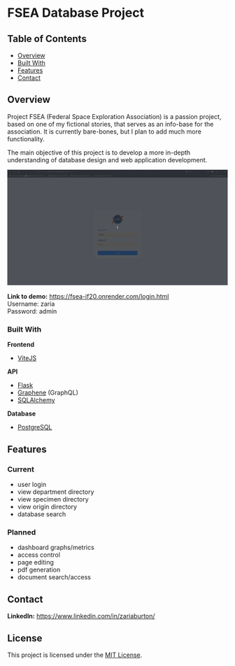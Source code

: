 # FSEA Database Project

## Table of Contents

- [Overview](#overview)
- [Built With](#built-with)
- [Features](#features)
- [Contact](#contact)
## Overview
<!-- Add a screenshot of the live project.
    1. Link to a 'live demo.'
    2. Describe your overall experience in a couple of sentences.
    3. List a few specific technical things that you learned or improved on.
    4. Share any other tips or guidance for others attempting this or something similar.
 -->

Project FSEA (Federal Space Exploration Association) is a passion project, based on one of my fictional stories, that serves as an info-base for the association. It is currently bare-bones, but I plan to add much more functionality. 

The main objective of this project is to develop a more in-depth understanding of database design and web application development. 

<img src="fsea-demo.gif" width="1080"/>

**Link to demo:** https://fsea-if20.onrender.com/login.html \
Username: zaria\
Password: admin


### Built With
<!-- List any MAJOR libraries/frameworks (e.g. React, Tailwind) with links to their homepages. -->
**Frontend**
- [ViteJS](https://vitejs.dev/)

**API**
- [Flask](https://flask.palletsprojects.com/en/3.0.x/)
- [Graphene](https://docs.graphene-python.org/en/latest/) (GraphQL)
- [SQLAlchemy](https://docs.sqlalchemy.org/en/20/)

**Database**
- [PostgreSQL](https://www.postgresql.org/)



## Features
<!-- List what specific 'user problems' that this application solves. -->
### Current
- user login
- view department directory
- view specimen directory
- view origin directory
- database search

### Planned
- dashboard graphs/metrics
- access control
- page editing
- pdf generation
- document search/access



## Contact
<!-- Include icons and links to your RELEVANT, PROFESSIONAL 'DEV-ORIENTED' social media. LinkedIn and dev.to are minimum. -->
**LinkedIn:** https://www.linkedin.com/in/zariaburton/


## License

This project is licensed under the [MIT License](LICENSE).

